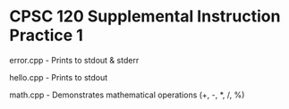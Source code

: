 # CPSC 120 Supplemental Instruction Practice 1

error.cpp - Prints to stdout & stderr

hello.cpp - Prints to stdout

math.cpp - Demonstrates mathematical operations (+, -, \*, /, %)
